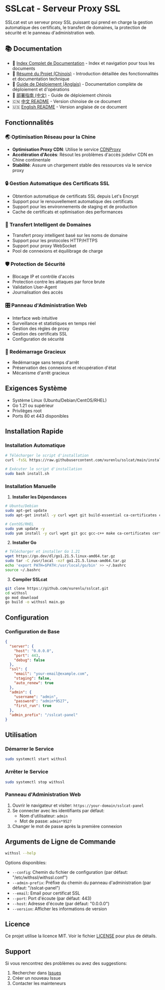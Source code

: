 # SSLcat - Serveur Proxy SSL

SSLcat est un serveur proxy SSL puissant qui prend en charge la gestion automatique des certificats, le transfert de domaines, la protection de sécurité et le panneau d'administration web.

## 📚 Documentation

- 📑 [Index Complet de Documentation](DOCS.md) - Index et navigation pour tous les documents
- 📖 [Résumé du Projet (Chinois)](项目总结.md) - Introduction détaillée des fonctionnalités et documentation technique
- 🚀 [Guide de Déploiement (Anglais)](DEPLOYMENT_EN.md) - Documentation complète de déploiement et d'opérations
- 🚀 [部署指南 (中文)](DEPLOYMENT.md) - Guide de déploiement chinois
- 🇨🇳 [中文 README](README.md) - Version chinoise de ce document
- 🇺🇸 [English README](README_EN.md) - Version anglaise de ce document

## Fonctionnalités

### 🌏 Optimisation Réseau pour la Chine
- **Optimisation Proxy CDN**: Utilise le service [CDNProxy](https://cdnproxy.some.im/docs)
- **Accélération d'Accès**: Résout les problèmes d'accès jsdelivr CDN en Chine continentale
- **Stabilité**: Assure un chargement stable des ressources via le service proxy

### 🔒 Gestion Automatique des Certificats SSL
- Obtention automatique de certificats SSL depuis Let's Encrypt
- Support pour le renouvellement automatique des certificats
- Support pour les environnements de staging et de production
- Cache de certificats et optimisation des performances

### 🔄 Transfert Intelligent de Domaines
- Transfert proxy intelligent basé sur les noms de domaine
- Support pour les protocoles HTTP/HTTPS
- Support pour proxy WebSocket
- Pool de connexions et équilibrage de charge

### 🛡️ Protection de Sécurité
- Blocage IP et contrôle d'accès
- Protection contre les attaques par force brute
- Validation User-Agent
- Journalisation des accès

### 🎛️ Panneau d'Administration Web
- Interface web intuitive
- Surveillance et statistiques en temps réel
- Gestion des règles de proxy
- Gestion des certificats SSL
- Configuration de sécurité

### 🔄 Redémarrage Gracieux
- Redémarrage sans temps d'arrêt
- Préservation des connexions et récupération d'état
- Mécanisme d'arrêt gracieux

## Exigences Système

- Système Linux (Ubuntu/Debian/CentOS/RHEL)
- Go 1.21 ou supérieur
- Privilèges root
- Ports 80 et 443 disponibles

## Installation Rapide

### Installation Automatique

```bash
# Télécharger le script d'installation
curl -fsSL https://raw.githubusercontent.com/xurenlu/sslcat/main/install.sh -o install.sh

# Exécuter le script d'installation
sudo bash install.sh
```

### Installation Manuelle

1. **Installer les Dépendances**
```bash
# Ubuntu/Debian
sudo apt-get update
sudo apt-get install -y curl wget git build-essential ca-certificates certbot

# CentOS/RHEL
sudo yum update -y
sudo yum install -y curl wget git gcc gcc-c++ make ca-certificates certbot
```

2. **Installer Go**
```bash
# Télécharger et installer Go 1.21
wget https://go.dev/dl/go1.21.5.linux-amd64.tar.gz
sudo tar -C /usr/local -xzf go1.21.5.linux-amd64.tar.gz
echo 'export PATH=$PATH:/usr/local/go/bin' >> ~/.bashrc
source ~/.bashrc
```

3. **Compiler SSLcat**
```bash
git clone https://github.com/xurenlu/sslcat.git
cd withssl
go mod download
go build -o withssl main.go
```

## Configuration

### Configuration de Base

```json
{
  "server": {
    "host": "0.0.0.0",
    "port": 443,
    "debug": false
  },
  "ssl": {
    "email": "your-email@example.com",
    "staging": false,
    "auto_renew": true
  },
  "admin": {
    "username": "admin",
    "password": "admin*9527",
    "first_run": true
  },
  "admin_prefix": "/sslcat-panel"
}
```

## Utilisation

### Démarrer le Service
```bash
sudo systemctl start withssl
```

### Arrêter le Service
```bash
sudo systemctl stop withssl
```

### Panneau d'Administration Web

1. Ouvrir le navigateur et visiter: `https://your-domain/sslcat-panel`
2. Se connecter avec les identifiants par défaut:
   - Nom d'utilisateur: `admin`
   - Mot de passe: `admin*9527`
3. Changer le mot de passe après la première connexion

## Arguments de Ligne de Commande

```bash
withssl --help
```

Options disponibles:
- `--config`: Chemin du fichier de configuration (par défaut: "/etc/withssl/withssl.conf")
- `--admin-prefix`: Préfixe du chemin du panneau d'administration (par défaut: "/sslcat-panel")
- `--email`: Email pour certificat SSL
- `--port`: Port d'écoute (par défaut: 443)
- `--host`: Adresse d'écoute (par défaut: "0.0.0.0")
- `--version`: Afficher les informations de version

## Licence

Ce projet utilise la licence MIT. Voir le fichier [LICENSE](LICENSE) pour plus de détails.

## Support

Si vous rencontrez des problèmes ou avez des suggestions:
1. Rechercher dans [Issues](https://github.com/xurenlu/sslcat/issues)
2. Créer un nouveau Issue
3. Contacter les mainteneurs
